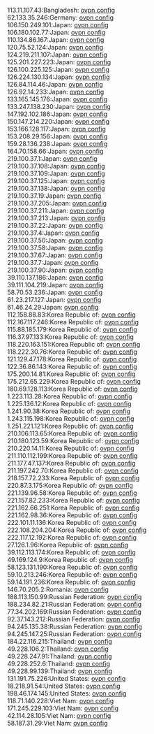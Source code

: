 113.11.107.43:Bangladesh: [ovpn config](vpn/113_11_107_43.ovpn)  
62.133.35.246:Germany: [ovpn config](vpn/62_133_35_246.ovpn)  
106.150.249.101:Japan: [ovpn config](vpn/106_150_249_101.ovpn)  
106.180.102.77:Japan: [ovpn config](vpn/106_180_102_77.ovpn)  
110.134.86.167:Japan: [ovpn config](vpn/110_134_86_167.ovpn)  
120.75.52.124:Japan: [ovpn config](vpn/120_75_52_124.ovpn)  
124.219.211.107:Japan: [ovpn config](vpn/124_219_211_107.ovpn)  
125.201.227.223:Japan: [ovpn config](vpn/125_201_227_223.ovpn)  
126.100.225.125:Japan: [ovpn config](vpn/126_100_225_125.ovpn)  
126.224.130.134:Japan: [ovpn config](vpn/126_224_130_134.ovpn)  
126.84.114.46:Japan: [ovpn config](vpn/126_84_114_46.ovpn)  
126.92.14.233:Japan: [ovpn config](vpn/126_92_14_233.ovpn)  
133.165.145.176:Japan: [ovpn config](vpn/133_165_145_176.ovpn)  
133.247.138.230:Japan: [ovpn config](vpn/133_247_138_230.ovpn)  
147.192.102.186:Japan: [ovpn config](vpn/147_192_102_186.ovpn)  
150.147.214.220:Japan: [ovpn config](vpn/150_147_214_220.ovpn)  
153.166.128.117:Japan: [ovpn config](vpn/153_166_128_117.ovpn)  
153.208.29.156:Japan: [ovpn config](vpn/153_208_29_156.ovpn)  
159.28.136.238:Japan: [ovpn config](vpn/159_28_136_238.ovpn)  
164.70.158.66:Japan: [ovpn config](vpn/164_70_158_66.ovpn)  
219.100.37.1:Japan: [ovpn config](vpn/219_100_37_1.ovpn)  
219.100.37.108:Japan: [ovpn config](vpn/219_100_37_108.ovpn)  
219.100.37.109:Japan: [ovpn config](vpn/219_100_37_109.ovpn)  
219.100.37.125:Japan: [ovpn config](vpn/219_100_37_125.ovpn)  
219.100.37.138:Japan: [ovpn config](vpn/219_100_37_138.ovpn)  
219.100.37.19:Japan: [ovpn config](vpn/219_100_37_19.ovpn)  
219.100.37.205:Japan: [ovpn config](vpn/219_100_37_205.ovpn)  
219.100.37.211:Japan: [ovpn config](vpn/219_100_37_211.ovpn)  
219.100.37.213:Japan: [ovpn config](vpn/219_100_37_213.ovpn)  
219.100.37.22:Japan: [ovpn config](vpn/219_100_37_22.ovpn)  
219.100.37.4:Japan: [ovpn config](vpn/219_100_37_4.ovpn)  
219.100.37.50:Japan: [ovpn config](vpn/219_100_37_50.ovpn)  
219.100.37.58:Japan: [ovpn config](vpn/219_100_37_58.ovpn)  
219.100.37.67:Japan: [ovpn config](vpn/219_100_37_67.ovpn)  
219.100.37.7:Japan: [ovpn config](vpn/219_100_37_7.ovpn)  
219.100.37.90:Japan: [ovpn config](vpn/219_100_37_90.ovpn)  
39.110.137.186:Japan: [ovpn config](vpn/39_110_137_186.ovpn)  
39.111.104.219:Japan: [ovpn config](vpn/39_111_104_219.ovpn)  
58.70.53.236:Japan: [ovpn config](vpn/58_70_53_236.ovpn)  
61.23.217.127:Japan: [ovpn config](vpn/61_23_217_127.ovpn)  
61.46.24.29:Japan: [ovpn config](vpn/61_46_24_29.ovpn)  
112.158.88.83:Korea Republic of: [ovpn config](vpn/112_158_88_83.ovpn)  
112.167.117.246:Korea Republic of: [ovpn config](vpn/112_167_117_246.ovpn)  
115.88.185.179:Korea Republic of: [ovpn config](vpn/115_88_185_179.ovpn)  
116.37.97.133:Korea Republic of: [ovpn config](vpn/116_37_97_133.ovpn)  
118.220.163.151:Korea Republic of: [ovpn config](vpn/118_220_163_151.ovpn)  
118.222.30.76:Korea Republic of: [ovpn config](vpn/118_222_30_76.ovpn)  
121.129.47.178:Korea Republic of: [ovpn config](vpn/121_129_47_178.ovpn)  
122.36.86.143:Korea Republic of: [ovpn config](vpn/122_36_86_143.ovpn)  
175.200.14.81:Korea Republic of: [ovpn config](vpn/175_200_14_81.ovpn)  
175.212.65.229:Korea Republic of: [ovpn config](vpn/175_212_65_229.ovpn)  
180.69.128.113:Korea Republic of: [ovpn config](vpn/180_69_128_113.ovpn)  
1.223.113.28:Korea Republic of: [ovpn config](vpn/1_223_113_28.ovpn)  
1.225.136.12:Korea Republic of: [ovpn config](vpn/1_225_136_12.ovpn)  
1.241.90.38:Korea Republic of: [ovpn config](vpn/1_241_90_38.ovpn)  
1.243.115.198:Korea Republic of: [ovpn config](vpn/1_243_115_198.ovpn)  
1.251.221.121:Korea Republic of: [ovpn config](vpn/1_251_221_121.ovpn)  
210.106.113.65:Korea Republic of: [ovpn config](vpn/210_106_113_65.ovpn)  
210.180.123.59:Korea Republic of: [ovpn config](vpn/210_180_123_59.ovpn)  
210.220.14.11:Korea Republic of: [ovpn config](vpn/210_220_14_11.ovpn)  
211.110.112.199:Korea Republic of: [ovpn config](vpn/211_110_112_199.ovpn)  
211.177.47.137:Korea Republic of: [ovpn config](vpn/211_177_47_137.ovpn)  
211.197.242.70:Korea Republic of: [ovpn config](vpn/211_197_242_70.ovpn)  
218.157.72.233:Korea Republic of: [ovpn config](vpn/218_157_72_233.ovpn)  
220.87.3.175:Korea Republic of: [ovpn config](vpn/220_87_3_175.ovpn)  
221.139.96.58:Korea Republic of: [ovpn config](vpn/221_139_96_58.ovpn)  
221.157.82.233:Korea Republic of: [ovpn config](vpn/221_157_82_233.ovpn)  
221.162.66.251:Korea Republic of: [ovpn config](vpn/221_162_66_251.ovpn)  
221.162.98.36:Korea Republic of: [ovpn config](vpn/221_162_98_36.ovpn)  
222.101.11.136:Korea Republic of: [ovpn config](vpn/222_101_11_136.ovpn)  
222.108.204.204:Korea Republic of: [ovpn config](vpn/222_108_204_204.ovpn)  
222.117.12.192:Korea Republic of: [ovpn config](vpn/222_117_12_192.ovpn)  
27.126.1.96:Korea Republic of: [ovpn config](vpn/27_126_1_96.ovpn)  
39.112.113.174:Korea Republic of: [ovpn config](vpn/39_112_113_174.ovpn)  
49.169.124.9:Korea Republic of: [ovpn config](vpn/49_169_124_9.ovpn)  
58.123.131.190:Korea Republic of: [ovpn config](vpn/58_123_131_190.ovpn)  
59.10.213.246:Korea Republic of: [ovpn config](vpn/59_10_213_246.ovpn)  
59.14.191.236:Korea Republic of: [ovpn config](vpn/59_14_191_236.ovpn)  
146.70.205.2:Romania: [ovpn config](vpn/146_70_205_2.ovpn)  
188.113.150.99:Russian Federation: [ovpn config](vpn/188_113_150_99.ovpn)  
188.234.82.21:Russian Federation: [ovpn config](vpn/188_234_82_21.ovpn)  
77.34.202.169:Russian Federation: [ovpn config](vpn/77_34_202_169.ovpn)  
92.37.143.212:Russian Federation: [ovpn config](vpn/92_37_143_212.ovpn)  
94.245.135.38:Russian Federation: [ovpn config](vpn/94_245_135_38.ovpn)  
94.245.147.25:Russian Federation: [ovpn config](vpn/94_245_147_25.ovpn)  
184.22.116.215:Thailand: [ovpn config](vpn/184_22_116_215.ovpn)  
49.228.106.2:Thailand: [ovpn config](vpn/49_228_106_2.ovpn)  
49.228.247.91:Thailand: [ovpn config](vpn/49_228_247_91.ovpn)  
49.228.252.6:Thailand: [ovpn config](vpn/49_228_252_6.ovpn)  
49.228.99.139:Thailand: [ovpn config](vpn/49_228_99_139.ovpn)  
131.191.75.226:United States: [ovpn config](vpn/131_191_75_226.ovpn)  
18.218.91.54:United States: [ovpn config](vpn/18_218_91_54.ovpn)  
198.46.174.145:United States: [ovpn config](vpn/198_46_174_145.ovpn)  
118.71.140.228:Viet Nam: [ovpn config](vpn/118_71_140_228.ovpn)  
171.245.229.103:Viet Nam: [ovpn config](vpn/171_245_229_103.ovpn)  
42.114.28.105:Viet Nam: [ovpn config](vpn/42_114_28_105.ovpn)  
58.187.31.29:Viet Nam: [ovpn config](vpn/58_187_31_29.ovpn)  
